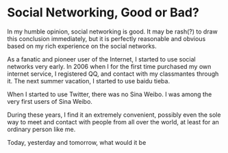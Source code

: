 Social Networking, Good or Bad?
===

In my humble opinion, social networking is good. It may be rash(?) to draw this conclusion immediately, but it is perfectly reasonable and obvious based on my rich experience on the social networks.

As a fanatic and pioneer user of the Internet, I started to use social networks very early. In 2006 when I for the first time purchased my own internet service, I registered QQ, and contact with my classmantes through it. The next summer vacation, I started to use baidu tieba.




When I started to use Twitter, there was no Sina Weibo. I was among the very first users of Sina Weibo.




During these years, I find it an extremely convenient, possibly even the sole way to meet and contact with people from all over the world, at least for an ordinary person like me.


Today, yesterday and tomorrow, what would it be